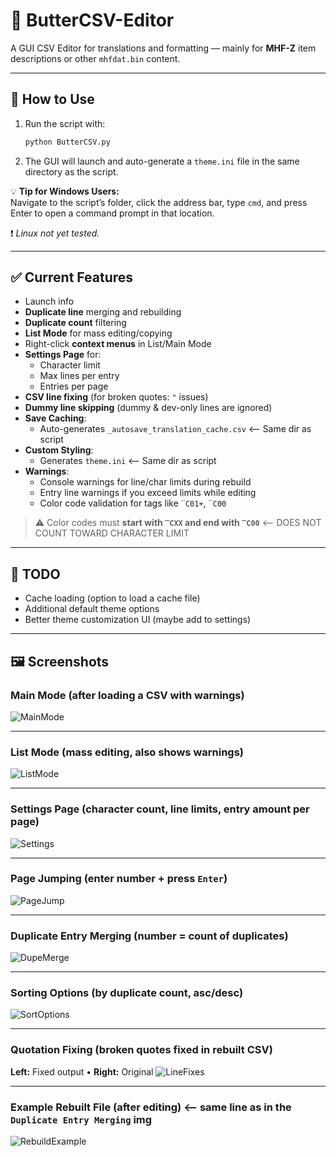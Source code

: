# 🧈 ButterCSV-Editor

A GUI CSV Editor for translations and formatting — mainly for **MHF-Z** item descriptions or other `mhfdat.bin` content.

---

## 🚀 How to Use

1. Run the script with:

    ```bash
    python ButterCSV.py
    ```

2. The GUI will launch and auto-generate a `theme.ini` file in the same directory as the script.

💡 **Tip for Windows Users:**  
Navigate to the script’s folder, click the address bar, type `cmd`, and press Enter to open a command prompt in that location.

❗ *Linux not yet tested.*

---

## ✅ Current Features

- Launch info
- **Duplicate line** merging and rebuilding
- **Duplicate count** filtering
- **List Mode** for mass editing/copying
- Right-click **context menus** in List/Main Mode
- **Settings Page** for:
  - Character limit
  - Max lines per entry
  - Entries per page
- **CSV line fixing** (for broken quotes: `"` issues)
- **Dummy line skipping** (dummy & dev-only lines are ignored)
- **Save Caching**:
  - Auto-generates `_autosave_translation_cache.csv` <-- Same dir as script
- **Custom Styling**:
  - Generates `theme.ini` <-- Same dir as script
- **Warnings**:
  - Console warnings for line/char limits during rebuild
  - Entry line warnings if you exceed limits while editing
  - Color code validation for tags like `‾C01+`, `‾C00`

> ⚠️ Color codes must **start with `‾CXX` and end with `‾C00`** <-- DOES NOT COUNT TOWARD CHARACTER LIMIT

---

## 🔧 TODO

- Cache loading (option to load a cache file)
- Additional default theme options
- Better theme customization UI (maybe add to settings)

---

## 🖼️ Screenshots

### Main Mode (after loading a CSV with warnings)
![MainMode](images/MainMode.png "Main window after loading a csv with warnings")

---

### List Mode (mass editing, also shows warnings)
![ListMode](images/ListMode.png "List mode for mass editing, with warnings")

---

### Settings Page (character count, line limits, entry amount per page)
![Settings](images/Settings.png "Settings page")

---

### Page Jumping (enter number + press `Enter`)
![PageJump](images/PageJump.png "Jump to page")

---

### Duplicate Entry Merging (number = count of duplicates)
![DupeMerge](images/DupeMerge.png "Merged duplicates")

---

### Sorting Options (by duplicate count, asc/desc)
![SortOptions](images/SortOptions.png "Sort options")

---

### Quotation Fixing (broken quotes fixed in rebuilt CSV)
**Left:** Fixed output • **Right:** Original
![LineFixes](images/LineFixes.png "Quotation fixing")

---

### Example Rebuilt File (after editing) <-- same line as in the `Duplicate Entry Merging` img
![RebuildExample](images/RebuildExample.png "Rebuild preview")
